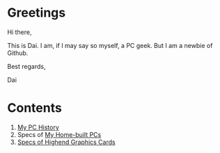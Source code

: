 # Greetings
Hi there,

This is Dai. I am, if I may say so myself, a PC geek. But I am a newbie of Github.

Best regards,

Dai

# Contents
1. [My PC History](https://github.com/dailikessushi/hello-world/blob/master/MyPCHistory.md "My PC History")
2. Specs of [My Home-built PCs](https://github.com/dailikessushi/hello-world/blob/master/MyHomebuiltPCs.md "My Home-built PCs")
3. [Specs of Highend Graphics Cards](https://github.com/dailikessushi/hello-world/blob/master/Specs_of_Highend_Graphics_Cards.md "Specs of Highend Graphics Cards")
